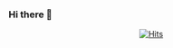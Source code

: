 ### Hi there 👋
<div align="center">
  
  [![Hits](https://hits.seeyoufarm.com/api/count/incr/badge.svg?url=https%3A%2F%2Fgithub.com%2FsangukO%2Fhit-counter&count_bg=%2379C83D&title_bg=%236E6E6E&icon=github.svg&icon_color=%23FFFFFF&title=visitors&edge_flat=false)](https://hits.seeyoufarm.com)

</div>
<!--
**sangukO/sangukO** is a ✨ _special_ ✨ repository because its `README.md` (this file) appears on your GitHub profile.

Here are some ideas to get you started:

- 🔭 I’m currently working on ...
- 🌱 I’m currently learning ...
- 👯 I’m looking to collaborate on ...
- 🤔 I’m looking for help with ...
- 💬 Ask me about ...
- 📫 How to reach me: ...
- 😄 Pronouns: ...
- ⚡ Fun fact: ...
-->
